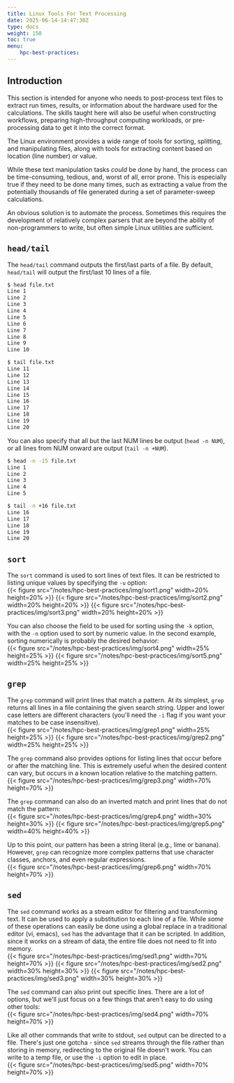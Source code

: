 ```yaml
---
title: Linux Tools For Text Processing
date: 2025-06-14-14:47:30Z
type: docs 
weight: 150
toc: true
menu: 
    hpc-best-practices:
---
```


## Introduction

This section is intended for anyone who needs to post-process text files to extract run times, results, or information about the hardware used for the calculations. The skills taught here will also be useful when constructing workflows, preparing high-throughput computing workloads, or pre-processing data to get it into the correct format.

The Linux environment provides a wide range of tools for sorting, splitting, and manipulating files, along with tools for extracting content based on location (line number) or value.

While these text manipulation tasks *could* be done by hand, the process can be time-consuming, tedious, and, worst of all, error prone. This is especially true if they need to be done many times, such as extracting a value from the potentially thousands of file generated during a set of parameter-sweep calculations.

An obvious solution is to automate the process. Sometimes this requires the development of relatively complex parsers that are beyond the ability of non-programmers to write, but often simple Linux utilities are sufficient.

## `head/tail`

The `head/tail` command outputs the first/last parts of a file. By default, `head/tail` will output the first/last 10 lines of a file.

```bash
$ head file.txt
Line 1
Line 2
Line 3
Line 4
Line 5
Line 6
Line 7
Line 8
Line 9
Line 10

$ tail file.txt
Line 11
Line 12
Line 13
Line 14
Line 15
Line 16
Line 17
Line 18
Line 19
Line 20
```

You can also specify that all but the last NUM lines be output (`head -n NUM`), or all lines from NUM onward are output (`tail -n +NUM`).

```bash
$ head -n -15 file.txt
Line 1
Line 2
Line 3
Line 4
Line 5

$ tail -n +16 file.txt
Line 16
Line 17
Line 18
Line 19
Line 20
```

## `sort`

The `sort` command is used to sort lines of text files. It can be restricted to listing unique values by specifying the `-u` option:  
{{< figure src="/notes/hpc-best-practices/img/sort1.png" width=20% height=20% >}}
{{< figure src="/notes/hpc-best-practices/img/sort2.png" width=20% height=20% >}}
{{< figure src="/notes/hpc-best-practices/img/sort3.png" width=20% height=20% >}}

You can also choose the field to be used for sorting using the `-k` option, with the `-n` option used to sort by numeric value. In the second example, sorting numerically is probably the desired behavior:  
{{< figure src="/notes/hpc-best-practices/img/sort4.png" width=25% height=25% >}}
{{< figure src="/notes/hpc-best-practices/img/sort5.png" width=25% height=25% >}}

## `grep`

The `grep` command will print lines that match a pattern. At its simplest, `grep` returns all lines in a file containing the given search string. Upper and lower case letters are different characters (you'll need the `-i` flag if you want your matches to be case insensitive).  
{{< figure src="/notes/hpc-best-practices/img/grep1.png" width=25% height=25% >}}
{{< figure src="/notes/hpc-best-practices/img/grep2.png" width=25% height=25% >}}

The `grep` command also provides options for listing lines that occur before or after the matching line. This is extremely useful when the desired content can vary, but occurs in a known location relative to the matching pattern.  
{{< figure src="/notes/hpc-best-practices/img/grep3.png" width=70% height=70% >}}

The `grep` command can also do an inverted match and print lines that do not match the pattern:  
{{< figure src="/notes/hpc-best-practices/img/grep4.png" width=30% height=30% >}}
{{< figure src="/notes/hpc-best-practices/img/grep5.png" width=40% height=40% >}}

Up to this point, our pattern has been a string literal (e.g., lime or banana). However, `grep` can recognize more complex patterns that use character classes, anchors, and even regular expressions.  
{{< figure src="/notes/hpc-best-practices/img/grep6.png" width=70% height=70% >}}

## `sed`

The `sed` command works as a stream editor for filtering and transforming text. It can be used to apply a substitution to each line of a file. While *some* of these operations can easily be done using a global replace in a traditional editor (vi, emacs), `sed` has the advantage that it can be scripted. In addition, since it works on a stream of data, the entire file does not need to fit into memory.  
{{< figure src="/notes/hpc-best-practices/img/sed1.png" width=70% height=70% >}}
{{< figure src="/notes/hpc-best-practices/img/sed2.png" width=30% height=30% >}}
{{< figure src="/notes/hpc-best-practices/img/sed3.png" width=30% height=30% >}}

The `sed` command can also print out specific lines. There are a lot of options, but we'll just focus on a few things that aren't easy to do using other tools:  
{{< figure src="/notes/hpc-best-practices/img/sed4.png" width=70% height=70% >}}

Like all other commands that write to stdout, `sed` output can be directed to a file. There's just one gotcha - since `sed` streams through the file rather than storing in memory, redirecting to the original file doesn't work. You can write to a temp file, or use the `-i` option to edit in place.  
{{< figure src="/notes/hpc-best-practices/img/sed5.png" width=70% height=70% >}}